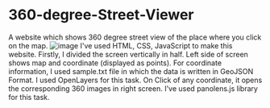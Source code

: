 # 360-degree-Street-Viewer
A website which shows 360 degree street view of the place where you click on the map.
![image](https://user-images.githubusercontent.com/97256400/226448356-7e4f8f28-1ef5-4710-a242-befee4ac59e0.png)
I've used HTML, CSS, JavaScript to make this website.
Firstly, I divided the screen vertically in half. Left side of screen shows map and coordinate (displayed as points). For coordinate information, I used sample.txt file in which the data is written in GeoJSON Format. I used OpenLayers for this task. On Click of any coordinate, it opens the corresponding 360 images in right screen. I've used panolens.js library for this task.

